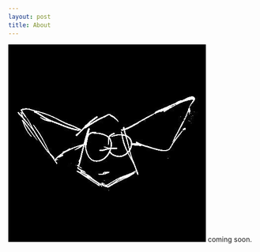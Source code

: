 ```yaml
---
layout: post
title: About
---
```


![blurrybat](https://github.com/BlurryBat/Nebulous_Musings/blob/master/images/blurrybat.jpg)
coming soon.


